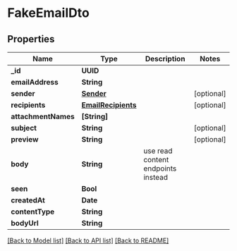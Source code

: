 # FakeEmailDto

## Properties
Name | Type | Description | Notes
------------ | ------------- | ------------- | -------------
**_id** | **UUID** |  | 
**emailAddress** | **String** |  | 
**sender** | [**Sender**](Sender) |  | [optional] 
**recipients** | [**EmailRecipients**](EmailRecipients) |  | [optional] 
**attachmentNames** | **[String]** |  | 
**subject** | **String** |  | [optional] 
**preview** | **String** |  | [optional] 
**body** | **String** | use read content endpoints instead | 
**seen** | **Bool** |  | 
**createdAt** | **Date** |  | 
**contentType** | **String** |  | 
**bodyUrl** | **String** |  | 

[[Back to Model list]](../README#documentation-for-models) [[Back to API list]](../README#documentation-for-api-endpoints) [[Back to README]](../README)


